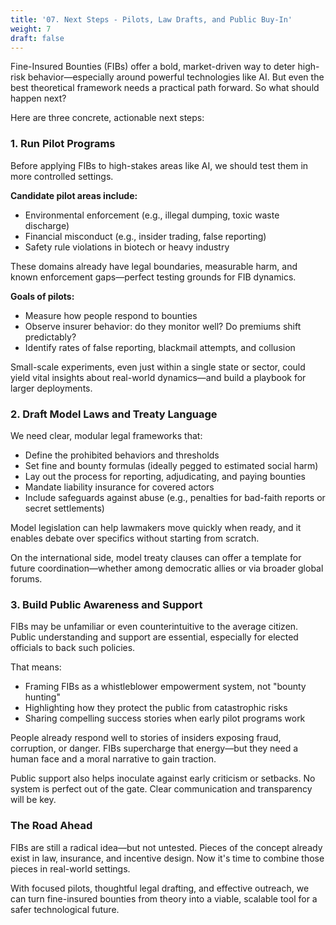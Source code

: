 ```yaml
---
title: '07. Next Steps - Pilots, Law Drafts, and Public Buy-In' 
weight: 7 
draft: false
---
```


Fine-Insured Bounties (FIBs) offer a bold, market-driven way to deter high-risk
behavior—especially around powerful technologies like AI. But even the best
theoretical framework needs a practical path forward. So what should happen
next?

Here are three concrete, actionable next steps:

### 1. Run Pilot Programs

Before applying FIBs to high-stakes areas like AI, we should test them in more
controlled settings.

**Candidate pilot areas include:**

- Environmental enforcement (e.g., illegal dumping, toxic waste discharge)
- Financial misconduct (e.g., insider trading, false reporting)
- Safety rule violations in biotech or heavy industry

These domains already have legal boundaries, measurable harm, and known
enforcement gaps—perfect testing grounds for FIB dynamics.

**Goals of pilots:**

- Measure how people respond to bounties
- Observe insurer behavior: do they monitor well? Do premiums shift predictably?
- Identify rates of false reporting, blackmail attempts, and collusion

Small-scale experiments, even just within a single state or sector, could yield
vital insights about real-world dynamics—and build a playbook for larger
deployments.

### 2. Draft Model Laws and Treaty Language

We need clear, modular legal frameworks that:

- Define the prohibited behaviors and thresholds
- Set fine and bounty formulas (ideally pegged to estimated social harm)
- Lay out the process for reporting, adjudicating, and paying bounties
- Mandate liability insurance for covered actors
- Include safeguards against abuse (e.g., penalties for bad-faith reports or
  secret settlements)

Model legislation can help lawmakers move quickly when ready, and it enables
debate over specifics without starting from scratch.

On the international side, model treaty clauses can offer a template for future
coordination—whether among democratic allies or via broader global forums.

### 3. Build Public Awareness and Support

FIBs may be unfamiliar or even counterintuitive to the average citizen. Public
understanding and support are essential, especially for elected officials to
back such policies.

That means:

- Framing FIBs as a whistleblower empowerment system, not "bounty hunting"
- Highlighting how they protect the public from catastrophic risks
- Sharing compelling success stories when early pilot programs work

People already respond well to stories of insiders exposing fraud, corruption,
or danger. FIBs supercharge that energy—but they need a human face and a moral
narrative to gain traction.

Public support also helps inoculate against early criticism or setbacks. No
system is perfect out of the gate. Clear communication and transparency will be
key.

### The Road Ahead

FIBs are still a radical idea—but not untested. Pieces of the concept already
exist in law, insurance, and incentive design. Now it's time to combine those
pieces in real-world settings.

With focused pilots, thoughtful legal drafting, and effective outreach, we can
turn fine-insured bounties from theory into a viable, scalable tool for a safer
technological future.
